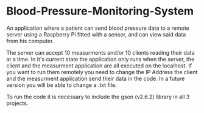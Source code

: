 # Blood-Pressure-Monitoring-System

An application where a patient can send blood pressure data to a remote server using a Raspberry Pi fitted with a sensor, and can view said data from his computer.

The server can accept 10 measurments and/or 10 clients reading their data at a time. In it's current state the application only runs when the server, the client and the measurment application are all executed on the localhost. If you want to run them remotely you need to change the IP Address the client and the measurment application send their data in the code. In a future version you will be able to change a .txt file.

To run the code it is necessary to include the gson (v2.6.2) library in all 3 projects.
